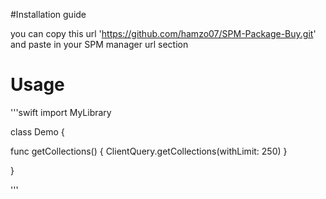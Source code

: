 #Installation guide

you can copy this url 'https://github.com/hamzo07/SPM-Package-Buy.git' and paste in your SPM manager url section

# Usage
'''swift
import MyLibrary

class Demo {

func getCollections() {
ClientQuery.getCollections(withLimit: 250)
}

}

'''


